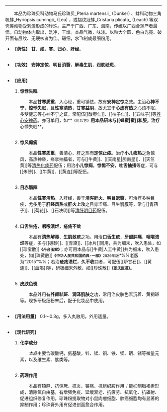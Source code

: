 ---
&emsp;&emsp;本品为珍珠贝科动物马氏珍珠贝_Pteria martensii_ (Dunker) 、蚌科动物三角帆蚌_Hyriopsis cumingii_ (Lea)  ，或褶纹冠蚌_Cristaria plicata_ (Leach)  等双壳类动物受刺激形成的珍珠。主产于广西、广东、海南，传统以广西合蒲产者最佳。自动物体内取出，洗净，干燥。本品气微，味淡。以粒大个圆、色白光亮、破开面有层纹、无硬核者为佳。碾细，水飞制成最细粉用。

- 【**药性**】
	**甘**、**咸**，**寒**。**归心**、**肝经**。<br></br>

- 【**功效**】
	**安神定惊**，**明目消翳**，**解毒生肌**，**润肤祛斑**。<br></br>

- 【**应用**】
	1. **惊悸失眠**
		
		&emsp;&emsp;本品**甘寒质重**，入心经，重可镇怯，故有**安神定惊**之效。主治**心神不宁**，**惊悸失眠**，且**性寒清热**，**甘寒益阴**，故尤宜于**心虚有热**之心烦不眠、多梦健忘等心神不宁之证，常配伍[[酸枣仁]]、[[柏子仁]]、[[五味子]]等<ins>养心安神药</ins>。亦可单用，如**`《肘后方》`**用本品研末与[[蜂蜜|蜜]]和服，治疗**心悸失眠**。<br></br>
	
	2. **惊风癫痫**
		
		&emsp;&emsp;本品**性寒质重**，善清心、肝之热而**定惊止痉**。治疗**小儿痰热**之急惊风，高热神昏，痉挛抽搐者，可与[[牛黄]]、[[天南星|胆南星]]、[[天竺黄]]等<ins>清热化痰药</ins>配伍；用治**小儿惊痫**，**惊惕不安**，**吐舌抽搐**等症，可与[[朱砂]]、[[牛黄]]、[[黄连]]等配伍。<br></br>
	
	3. **目赤翳障**
		
		&emsp;&emsp;本品**性寒清热**，入肝经，善于**清泻肝火**、**明目退翳**，可治疗多种目疾，尤多用于**肝经风热**或**肝火上攻**之目赤涩痛<dfn>、</dfn>目生翳膜等，常与[[青葙子]]、[[菊花]]、[[石决明]]等<ins>清肝明目药</ins>配伍。<br></br>
	
	4. **口舌生疮**，**咽喉溃烂**，**疮疡不敛**
		
		&emsp;&emsp;本品有**清热解毒**<dfn>、</dfn>**生肌敛疮**之功。用治**口舌生疮**，**牙龈肿痛**，**咽喉溃烂**等症，多与[[硼砂]]、[[青黛]]、[[冰片]]同用，共为细末，吹入患处，如[[珍宝散]]**`《丹台玉案》`**；亦可用本品与[[牛黄|人工牛黄]]共为细末，吹入患处，如[[珠黄散]]**`《中华人民共和国药典·一部》`**`2020年版`<dfn>\*</dfn>%%老版为“2015”%%；若治**疮疡溃烂**，**久不收口**者，可配伍[[炉甘石]]、[[黄连]]、[[血竭]]等，研极细末外敷，如[[珍珠散]]**`《张氏医通》`**。<br></br>
	
	5. **皮肤色斑**
		
		&emsp;&emsp;本品外用有**养颜祛斑**<dfn>、</dfn>**润泽肌肤**之功，常用治皮肤色素沉着<dfn>、</dfn>黄褐斑等。现多研极细粉末后，配于化妆品中使用。<br></br>

- 【**用法用量**】
	0.1～0.3g，多入丸散用。外用适量。<br></br>

- 【**现代研究**】
	1. **化学成分**
		
		&emsp;&emsp;<dfn>本品</dfn>主要含碳酸钙，氨基酸，锌、锰、铜、铁、镁、硒、锗等微量元素，以及维生素、肽类等。<br></br>
	
	2. **药理作用**
		
		&emsp;&emsp;本品有镇静、抗惊厥、抗炎、镇痛、抗组~~织~~胺作用<dfn>；</dfn>能抑制脂褐素形成，清除氧自由基，有增强免疫、延缓衰老、抗疲劳、抗氧化、抗辐射、促进组织修复作用。珍珠粉提取物对小鼠肉瘤细胞、肺癌细胞均有显著的抑制作用；珍珠膏外用有促进创面愈合作用。